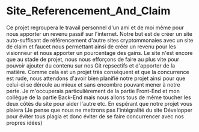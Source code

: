 # Site_Referencement_And_Claim

Ce projet regroupera le travail personnel d'un ami et de moi même pour nous apporter un revenu passif sur l'internet. Notre but est de créer un site auto-suffisant de référencement d'autre sites cryptommonaies avec un site de claim et faucet nous permettant ainsi de  créer un revenu pour les visionneur et nous apporter un pourcentage des gains. Le site n'est encore que au stade de projet, nous nous efforçons de faire au plus vite pour pouvoir ajouter du contenu sur nos Git repsectifs et d'apporter de la matière. Comme cela est un projet très conséquent et que la concurrence est rude, nous attendons d'avoir bien planifié notre projet ainsi pour que celui-ci se déroule au mieux et sans encombre pouvant mener à notre perte. Je m'occuperais particulièrement de la partie Front-End et mon collègue de la partie Back-End mais nous allons tous de même toucher les deux côtés du site pour aider l'autre etc. En espérant que notre projet vous plaiera (Je pense que nous ne mettrons pas l'intégralité du site Développer pour éviter tous plagia et donc éviter de se faire concurrencer avec nos propres idées)
